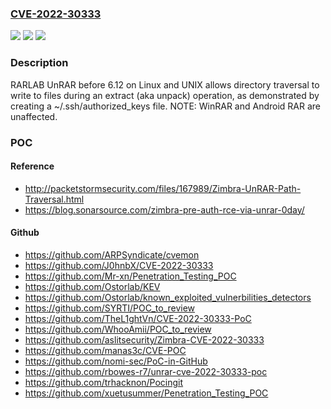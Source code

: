 ### [CVE-2022-30333](https://cve.mitre.org/cgi-bin/cvename.cgi?name=CVE-2022-30333)
![](https://img.shields.io/static/v1?label=Product&message=n%2Fa&color=blue)
![](https://img.shields.io/static/v1?label=Version&message=n%2Fa&color=blue)
![](https://img.shields.io/static/v1?label=Vulnerability&message=n%2Fa&color=brighgreen)

### Description

RARLAB UnRAR before 6.12 on Linux and UNIX allows directory traversal to write to files during an extract (aka unpack) operation, as demonstrated by creating a ~/.ssh/authorized_keys file. NOTE: WinRAR and Android RAR are unaffected.

### POC

#### Reference
- http://packetstormsecurity.com/files/167989/Zimbra-UnRAR-Path-Traversal.html
- https://blog.sonarsource.com/zimbra-pre-auth-rce-via-unrar-0day/

#### Github
- https://github.com/ARPSyndicate/cvemon
- https://github.com/J0hnbX/CVE-2022-30333
- https://github.com/Mr-xn/Penetration_Testing_POC
- https://github.com/Ostorlab/KEV
- https://github.com/Ostorlab/known_exploited_vulnerbilities_detectors
- https://github.com/SYRTI/POC_to_review
- https://github.com/TheL1ghtVn/CVE-2022-30333-PoC
- https://github.com/WhooAmii/POC_to_review
- https://github.com/aslitsecurity/Zimbra-CVE-2022-30333
- https://github.com/manas3c/CVE-POC
- https://github.com/nomi-sec/PoC-in-GitHub
- https://github.com/rbowes-r7/unrar-cve-2022-30333-poc
- https://github.com/trhacknon/Pocingit
- https://github.com/xuetusummer/Penetration_Testing_POC

